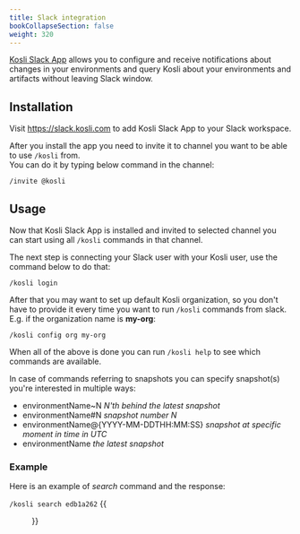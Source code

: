 ```yaml
---
title: Slack integration
bookCollapseSection: false
weight: 320
---
```

[Kosli Slack App](#kosli-slack-app) allows you to configure and receive notifications about changes in your environments
and query Kosli about your environments and artifacts without leaving Slack window.

## Installation

Visit https://slack.kosli.com to add Kosli Slack App to your Slack workspace.

After you install the app you need to invite it to channel you want to be able to use `/kosli` from.  
You can do it by typing below command in the channel:
```
/invite @kosli
```
## Usage

Now that Kosli Slack App is installed and invited to selected channel you can start using all `/kosli` commands in that channel.

The next step is connecting your Slack user with your Kosli user, use the command below to do that:
```
/kosli login
```

After that you may want to set up default Kosli organization, so you don't have to provide it every time you want to run `/kosli` commands from slack.  
E.g. if the organization name is **my-org**: 
```
/kosli config org my-org
```

When all of the above is done you can run `/kosli help` to see which commands are available.

In case of commands referring to snapshots you can specify snapshot(s) you're interested in multiple ways:
- environmentName~N *N'th behind the latest snapshot*
- environmentName#N *snapshot number N*
- environmentName@{YYYY-MM-DDTHH:MM:SS} *snapshot at specific moment in time in UTC*
- environmentName *the latest snapshot*

### Example

Here is an example of *search* command and the response:  

`/kosli search edb1a262`
{{<figure src="/images/slack-kosli-search.png" alt="Kosli search slack message" width="700">}}



